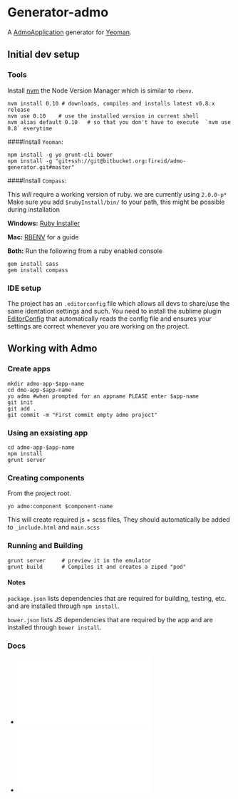 # Generator-admo

A [AdmoApplication](https://github.com/admoexperience) generator for [Yeoman](http://yeoman.io).

## Initial dev setup

### Tools

Install [nvm](https://github.com/creationix/nvm) the Node Version Manager which is similar to `rbenv`.

    nvm install 0.10 # downloads, compiles and installs latest v0.8.x release
    nvm use 0.10    # use the installed version in current shell
    nvm alias default 0.10   # so that you don't have to execute  `nvm use 0.8` everytime  

####Install `Yeoman`:

    npm install -g yo grunt-cli bower
    npm install -g "git+ssh://git@bitbucket.org:fireid/admo-generator.git#master"

####Install `Compass`:

This *will* require a working version of ruby. we are currently using `2.0.0-p*` Make sure you add `$rubyInstall/bin/` to your path, this might be possible during installation

**Windows:** [Ruby Installer](http://rubyinstaller.org/downloads/)

**Mac:** [RBENV](https://github.com/sstephenson/rbenv) for a guide

**Both:** Run the following from a ruby enabled console

    gem install sass
    gem install compass

### IDE setup

The project has an `.editorconfig` file which allows all devs to share/use the same identation settings and such. You need to install the sublime plugin [EditorConfig](https://github.com/sindresorhus/editorconfig-sublime#readme)
that automatically reads the config file and ensures your settings are correct whenever you are working on the project.


## Working with Admo

### Create apps
  
    mkdir admo-app-$app-name
    cd dmo-app-$app-name
    yo admo #when prompted for an appname PLEASE enter $app-name
    git init 
    git add .
    git commit -m "First commit empty admo project"
    
    
### Using an exsisting app

    cd admo-app-$app-name
    npm install
    grunt server


### Creating components
From the project root.

    yo admo:component $component-name  

This will create required js + scss files, They should automatically be added to `_include.html` and `main.scss`


### Running and Building

    grunt server     # preview it in the emulator
    grunt build      # Compiles it and creates a ziped "pod"

#### Notes

`package.json` lists dependencies that are required for building, testing, etc. and are installed
through `npm install`.

`bower.json` lists JS dependencies that are required by the app and are
installed through `bower install`.

### Docs 
* ![Architecture overview](docs/structure.md)
* ![Components js](docs/components.md)
